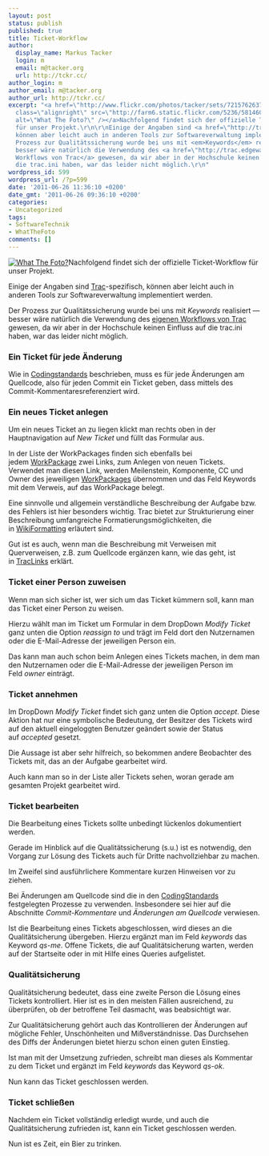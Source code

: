 ```yaml
---
layout: post
status: publish
published: true
title: Ticket-Workflow
author:
  display_name: Markus Tacker
  login: m
  email: m@tacker.org
  url: http://tckr.cc/
author_login: m
author_email: m@tacker.org
author_url: http://tckr.cc/
excerpt: "<a href=\"http://www.flickr.com/photos/tacker/sets/72157626379556132/\"><img
  class=\"alignright\" src=\"http://farm6.static.flickr.com/5236/5814600568_a78deedb78_m.jpg\"
  alt=\"What The Foto?\" /></a>Nachfolgend findet sich der offizielle Ticket-Workflow
  für unser Projekt.\r\n\r\nEinige der Angaben sind <a href=\"http://trac.edgewall.org/\">Trac</a>-spezifisch,
  können aber leicht auch in anderen Tools zur Softwareverwaltung implementiert werden.\r\n\r\nDer
  Prozess zur Qualitätssicherung wurde bei uns mit <em>Keywords</em> realisiert &mdash;
  besser wäre natürlich die Verwendung des <a href=\"http://trac.edgewall.org/wiki/TracWorkflow\">eigenen
  Workflows von Trac</a> gewesen, da wir aber in der Hochschule keinen Einfluss auf
  die trac.ini haben, war das leider nicht möglich.\r\n"
wordpress_id: 599
wordpress_url: /?p=599
date: '2011-06-26 11:36:10 +0200'
date_gmt: '2011-06-26 09:36:10 +0200'
categories:
- Uncategorized
tags:
- SoftwareTechnik
- WhatTheFoto
comments: []
---
```

<p><a href="http://www.flickr.com/photos/tacker/sets/72157626379556132/"><img class="alignright" src="http://farm6.static.flickr.com/5236/5814600568_a78deedb78_m.jpg" alt="What The Foto?" /></a>Nachfolgend findet sich der offizielle Ticket-Workflow für unser Projekt.</p>
<p>Einige der Angaben sind <a href="http://trac.edgewall.org/">Trac</a>-spezifisch, können aber leicht auch in anderen Tools zur Softwareverwaltung implementiert werden.</p>
<p>Der Prozess zur Qualitätssicherung wurde bei uns mit <em>Keywords</em> realisiert &mdash; besser wäre natürlich die Verwendung des <a href="http://trac.edgewall.org/wiki/TracWorkflow">eigenen Workflows von Trac</a> gewesen, da wir aber in der Hochschule keinen Einfluss auf die trac.ini haben, war das leider nicht möglich.<br />
<a id="more"></a><a id="more-599"></a></p>
<h3 class="textimage">Ein Ticket für jede Änderung</h3>
<p>Wie in <a href="http://studium.coderbyheart.de/codingstandards">Codingstandards</a> beschrieben, muss es für jede Änderungen am Quellcode, also für jeden Commit ein Ticket geben, dass mittels des Commit-Kommentaresreferenziert wird.</p>
<h3 class="textimage">Ein neues Ticket anlegen</h3>
<p>Um ein neues Ticket an zu liegen klickt man rechts oben in der Hauptnavigation auf <em>New Ticket</em> und füllt das Formular aus.</p>
<p>In der Liste der WorkPackages finden sich ebenfalls bei jedem <a href="https://scm.mi.hs-rm.de/trac/2011swtpro/2011swtpro01/wiki/WorkPackage">WorkPackage</a> zwei Links, zum Anlegen von neuen Tickets. Verwendet man diesen Link, werden Meilenstein, Komponente, CC und Owner des jeweiligen <a href="http://studium.coderbyheart.de/leuchttisch-entwicklertagebuch-03#workpackages">WorkPackages</a> übernommen und das Feld Keywords mit dem Verweis, auf das WorkPackage belegt.</p>
<p>Eine sinnvolle und allgemein verständliche Beschreibung der Aufgabe bzw. des Fehlers ist hier besonders wichtig. Trac bietet zur Strukturierung einer Beschreibung umfangreiche Formatierungsmöglichkeiten, die in <a href="http://trac.edgewall.org/wiki/WikiFormatting">WikiFormatting</a> erläutert sind.</p>
<p>Gut ist es auch, wenn man die Beschreibung mit Verweisen mit Querverweisen, z.B. zum Quellcode ergänzen kann, wie das geht, ist in <a href="http://trac.edgewall.org/wiki/TracLinks">TracLinks</a> erklärt.</p>
<h3 class="textimage">Ticket einer Person zuweisen</h3>
<p>Wenn man sich sicher ist, wer sich um das Ticket kümmern soll, kann man das Ticket einer Person zu weisen.</p>
<p>Hierzu wählt man im Ticket um Formular in dem DropDown <em>Modify Ticket</em> ganz unten die Option <em>reassign to</em> und trägt im Feld dort den Nutzernamen oder die E-Mail-Adresse der jeweiligen Person ein.</p>
<p>Das kann man auch schon beim Anlegen eines Tickets machen, in dem man den Nutzernamen oder die E-Mail-Adresse der jeweiligen Person im Feld <em>owner</em> einträgt.</p>
<h3 class="textimage">Ticket annehmen</h3>
<p>Im DropDown <em>Modify Ticket</em> findet sich ganz unten die Option <em>accept</em>. Diese Aktion hat nur eine symbolische Bedeutung, der Besitzer des Tickets wird auf den aktuell eingeloggten Benutzer geändert sowie der Status auf <em>accepted</em> gesetzt.</p>
<p>Die Aussage ist aber sehr hilfreich, so bekommen andere Beobachter des Tickets mit, das an der Aufgabe gearbeitet wird.</p>
<p>Auch kann man so in der Liste aller Tickets sehen, woran gerade am gesamten Projekt gearbeitet wird.</p>
<h3 class="textimage">Ticket bearbeiten</h3>
<p>Die Bearbeitung eines Tickets sollte unbedingt lückenlos dokumentiert werden.</p>
<p>Gerade im Hinblick auf die Qualitätssicherung (s.u.) ist es notwendig, den Vorgang zur Lösung des Tickets auch für Dritte nachvollziehbar zu machen.</p>
<p>Im Zweifel sind ausführlichere Kommentare kurzen Hinweisen vor zu ziehen.</p>
<p>Bei Änderungen am Quellcode sind die in den <a href="http://studium.coderbyheart.de/codingstandards">CodingStandards</a> festgelegten Prozesse zu verwenden. Insbesondere sei hier auf die Abschnitte <em>Commit-Kommentare</em> und <em>Änderungen am Quellcode</em> verwiesen.</p>
<p>Ist die Bearbeitung eines Tickets abgeschlossen, wird dieses an die Qualitätsicherung übergeben. Hierzu ergänzt man im Feld <em>keywords</em> das Keyword <em>qs-me</em>. Offene Tickets, die auf Qualitätsicherung warten, werden auf der Startseite oder in mit Hilfe eines Queries aufgelistet.</p>
<h3 class="textimage">Qualitätsicherung</h3>
<p>Qualitätsicherung bedeutet, dass eine zweite Person die Lösung eines Tickets kontrolliert. Hier ist es in den meisten Fällen ausreichend, zu überprüfen, ob der betroffene Teil dasmacht, was beabsichtigt war.</p>
<p>Zur Qualitätsicherung gehört auch das Kontrollieren der Änderungen auf mögliche Fehler, Unschönheiten und Mißverständnisse. Das Durchsehen des Diffs der Änderungen bietet hierzu schon einen guten Einstieg.</p>
<p>Ist man mit der Umsetzung zufrieden, schreibt man dieses als Kommentar zu dem Ticket und ergänzt im Feld <em>keywords</em> das Keyword <em>qs-ok</em>.</p>
<p>Nun kann das Ticket geschlossen werden.</p>
<h3 class="textimage">Ticket schließen</h3>
<p>Nachdem ein Ticket vollständig erledigt wurde, und auch die Qualitätsicherung zufrieden ist, kann ein Ticket geschlossen werden.</p>
<p>Nun ist es Zeit, ein Bier zu trinken.</p>
